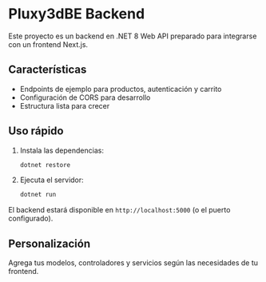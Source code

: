 # Pluxy3dBE Backend

Este proyecto es un backend en .NET 8 Web API preparado para integrarse con un frontend Next.js.

## Características
- Endpoints de ejemplo para productos, autenticación y carrito
- Configuración de CORS para desarrollo
- Estructura lista para crecer

## Uso rápido

1. Instala las dependencias:
   ```powershell
   dotnet restore
   ```
2. Ejecuta el servidor:
   ```powershell
   dotnet run
   ```

El backend estará disponible en `http://localhost:5000` (o el puerto configurado).

## Personalización
Agrega tus modelos, controladores y servicios según las necesidades de tu frontend.
